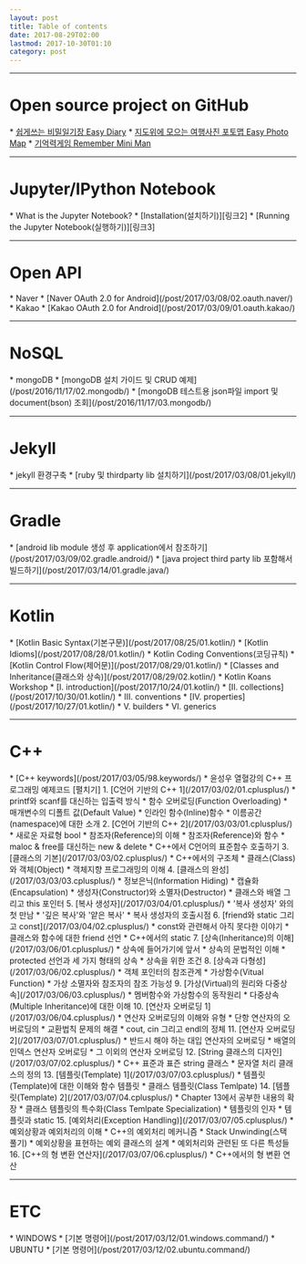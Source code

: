 ```yaml
---
layout: post
title: Table of contents
date: 2017-08-29T02:00
lastmod: 2017-10-30T01:10
category: post
---
```


---
<h1 class="table-contents">Open source project on GitHub</h1>
 * <a href="https://github.com/hanjoongcho/aaf-easydiary" target="_blank">쉽게쓰는 비밀일기장 Easy Diary</a>
 * <a href="https://github.com/hanjoongcho/aaf-easyphotomap" target="_blank">지도위에 모으는 여행사진 포토맵 Easy Photo Map</a> 
 * <a href="https://github.com/hanjoongcho/remember-miniman" target="_blank">기억력게임 Remember Mini Man</a> 
  
 
---
<h1 class="table-contents">Jupyter/IPython Notebook</h1>
 * What is the Jupyter Notebook?
 * [Installation(설치하기)][링크2]
 * [Running the Jupyter Notebook(실행하기)][링크3]
 
 
---
<h1 class="table-contents">Open API</h1>
 * Naver
   * [Naver OAuth 2.0 for Android](/post/2017/03/08/02.oauth.naver/)
 * Kakao
   * [Kakao OAuth 2.0 for Android](/post/2017/03/09/01.oauth.kakao/)    
   
---
<h1 class="table-contents">NoSQL</h1>
 * mongoDB                              
   * [mongoDB 설치 가이드 및 CRUD 예제](/post/2016/11/17/02.mongodb/) 
   * [mongoDB 테스트용 json파일 import 및 document(bson) 조회](/post/2016/11/17/03.mongodb/)  

---
<h1 class="table-contents">Jekyll</h1>
 * jekyll 환경구축
   * [ruby 및 thirdparty lib 설치하기](/post/2017/03/08/01.jekyll/) 

---
<h1 class="table-contents">Gradle</h1>
 * [android lib module 생성 후 application에서 참조하기](/post/2017/03/09/02.gradle.android/)  
 * [java project third party lib 포함해서 빌드하기](/post/2017/03/14/01.gradle.java/)  
 
---
<h1 class="table-contents">Kotlin</h1>
 * [Kotlin Basic Syntax(기본구문)](/post/2017/08/25/01.kotlin/) 
 * [Kotlin Idioms](/post/2017/08/28/01.kotlin/) 
 * Kotlin Coding Conventions(코딩규칙)
 * [Kotlin Control Flow(제어문)](/post/2017/08/29/01.kotlin/)
 * [Classes and Inheritance(클래스와 상속)](/post/2017/08/29/02.kotlin/)
 * Kotlin Koans Workshop  
   * [I. introduction](/post/2017/10/24/01.kotlin/)
   * [II. collections](/post/2017/10/30/01.kotlin/)
   * III. conventions
   * [IV. properties](/post/2017/10/27/01.kotlin/)
   * V. builders
   * VI. generics
 
---
<h1 class="table-contents">C++</h1>
 * [C++ keywords](/post/2017/03/05/98.keywords/)
 * 윤성우 열혈강의 C++ 프로그래밍 예제코드 <a id="toggleButton" style="cursor:pointer;" onclick="toggleMenu();">[펼치기]</a>
     1. [C언어 기반의 C++ 1](/2017/03/02/01.cplusplus/) 
     * printf와 scanf를 대신하는 입출력 방식	
     * 함수 오버로딩(Function Overloading)	
     * 매개변수의 디폴트 값(Default Value)	
     * 인라인 함수(Inline)함수	
     * 이름공간(namespace)에 대한 소개	
     2. [C언어 기반의 C++ 2](/2017/03/03/01.cplusplus/) 
     * 새로운 자료형 bool	
     * 참조자(Reference)의 이해	
     * 참조자(Reference)와 함수	
     * maloc & free를 대신하는 new & delete	
     * C++에서 C언어의 표준함수 호출하기	
     3.	[클래스의 기본](/2017/03/03/02.cplusplus/) 	
     * C++에서의 구조체	
     * 클래스(Class)와 객체(Object)	
     * 객체지향 프로그래밍의 이해	
     4. [클래스의 완성](/2017/03/03/03.cplusplus/) 	
     * 정보은닉(Information Hiding)	
     * 캡슐화(Encapsulation)	
     * 생성자(Constructor)와 소멸자(Destructor)	
     * 클래스와 배열 그리고 this 포인터	
     5. [복사 생성자](/2017/03/04/01.cplusplus/) 	
     * '복사 생성자' 와의 첫 만남
     * '깊은 복사'와 '얕은 복사'
     * 복사 생성자의 호출시점
     6. [friend와 static 그리고 const](/2017/03/04/02.cplusplus/) 	
	 * const와 관련해서 아직 못다한 이야기
	 * 클래스와 함수에 대한 friend 선언
	 *  C++에서의 static
     7. [상속(Inheritance)의 이해](/2017/03/06/01.cplusplus/) 		
	 * 상속에 들어가기에 앞서
	 * 상속의 문법적인 이해
	 * protected 선언과 세 가지 형태의 상속
	 * 상속을 위한 조건
	 8. [상속과 다형성](/2017/03/06/02.cplusplus/) 			
	 * 객체 포인터의 참조관계
	 * 가상함수(Vitual Function)
	 * 가상 소멸자와 참조자의 참조 가능성
	 9. [가상(Virtual)의 원리와 다중상속](/2017/03/06/03.cplusplus/) 				
	 * 멤버함수와 가상함수의 동작원리
	 * 다중상속(Multiple Inheritance)에 대한 이해
	 10. [연산자 오버로딩 1](/2017/03/06/04.cplusplus/) 					
	 * 연산자 오버로딩의 이해와 유형
	 * 단항 연산자의 오버로딩의
	 * 교환법칙 문제의 해결
	 * cout, cin 그리고 endl의 정체
     11. [연산자 오버로딩 2](/2017/03/07/01.cplusplus/) 						
	 * 반드시 해야 하는 대입 연산자의 오버로딩
	 * 배열의 인덱스 연산자 오버로딩
	 * 그 이외의 연산자 오버로딩
	 12. [String 클래스의 디자인](/2017/03/07/02.cplusplus/) 							
	 * C++ 표준과 표즌 string 클래스
	 * 문자열 처리 클래스의 정의
	 13. [템플릿(Template) 1](/2017/03/07/03.cplusplus/) 							
	 * 템플릿(Template)에 대한 이해와 함수 템플릿
	 * 클래스 템플릿(Class Temlpate)
     14. [템플릿(Template) 2](/2017/03/07/04.cplusplus/) 								
	 * Chapter 13에서 공부한 내용의 확장
	 * 클래스 템플릿의 특수화(Class Temlpate Specialization)
	 * 템플릿의 인자
	 * 템플릿과 static
     15. [예외처리(Exception Handling)](/2017/03/07/05.cplusplus/) 								
	 * 예외상황과 예외처리의 이해
	 * C++의 예외처리 메커니즘
	 * Stack Unwinding(스택 풀기)
	 * 예외상황을 표현하는 예외 클래스의 설계
	 * 예외처리와 관련된 또 다른 특성들
	 16. [C++의 형 변환 연산자](/2017/03/07/06.cplusplus/) 								
	 * C++에서의 형 변환 연산 

---
<h1 class="table-contents">ETC</h1>
 * WINDOWS
   * [기본 명령어](/post/2017/03/12/01.windows.command/)
 * UBUNTU
   * [기본 명령어](/post/2017/03/12/02.ubuntu.command/)

[링크2]: /post/2017/08/16/01.jupyter.installation/
[링크3]: /post/2017/08/16/02.jupyter.running/